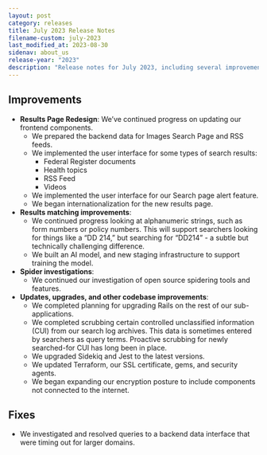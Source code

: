 ```yaml
---
layout: post
category: releases
title: July 2023 Release Notes
filename-custom: july-2023
last_modified_at: 2023-08-30
sidenav: about_us
release-year: "2023"
description: "Release notes for July 2023, including several improvements and one fix."
---
```

## Improvements

* **Results Page Redesign**: We’ve continued progress on updating our frontend components.
  * We prepared the backend data for Images Search Page and RSS feeds.  
  * We implemented the user interface for some types of search results:
    * Federal Register documents
    * Health topics
    * RSS Feed 
    * Videos
  * We implemented the user interface for our Search page alert feature.
  * We began internationalization for the new results page.
* **Results matching improvements**: 
  * We continued progress looking at alphanumeric strings, such as form numbers or policy numbers. This will support searchers looking for things like a “DD 214,” but searching for “DD214” - a subtle but technically challenging difference.  
  * We built an AI model, and new staging infrastructure to support training the model.
* **Spider investigations**:
  * We continued our investigation of open source spidering tools and features.
* **Updates, upgrades, and other codebase improvements**:
  * We completed planning for upgrading Rails on the rest of our sub-applications.
  * We completed scrubbing certain controlled unclassified information (CUI) from our search log archives. This data is sometimes entered by searchers as query terms. Proactive scrubbing for newly searched-for CUI has long been in place.
  * We upgraded Sidekiq and Jest to the latest versions.
  * We updated Terraform, our SSL certificate, gems, and security agents. 
  * We began expanding our encryption posture to include components not connected to the internet.

## Fixes

* We investigated and resolved queries to a backend data interface that were timing out for larger domains.
